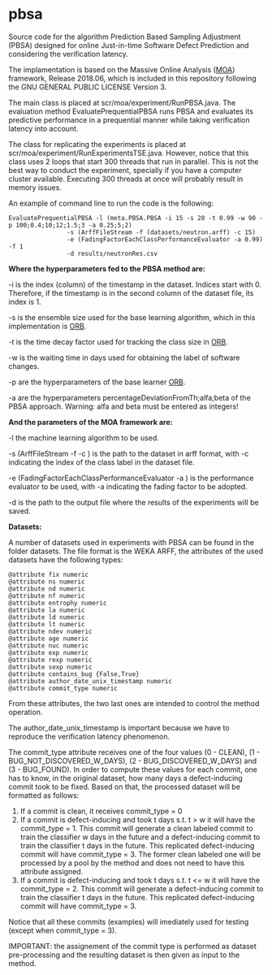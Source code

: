 # pbsa
Source code for the algorithm Prediction Based Sampling Adjustment (PBSA) designed for online Just-in-time Software Defect Prediction and considering the verification latency.
 
The implamentation is based on the Massive Online Analysis ([MOA](https://moa.cms.waikato.ac.nz/)) framework, Release 2018.06, which is included in this repository following the GNU GENERAL PUBLIC LICENSE Version 3.
 
The main class is placed at scr/moa/experiment/RunPBSA.java. The evaluation method EvaluatePrequentialPBSA runs PBSA and evaluates its predictive performance in a prequential manner while taking verification latency into account.

The class for replicating the experiments is placed at scr/moa/experiment/RunExperimentsTSE.java. However, notice that this class uses 2 loops that start 300 threads that run in parallel. This is not the best way to conduct the experiment, specially if you have a computer cluster available. Executing 300 threads at once will probably result in memory issues.

An example of command line to run the code is the following:

```{r}
EvaluatePrequentialPBSA -l (meta.PBSA.PBSA -i 15 -s 20 -t 0.99 -w 90 -p 100;0.4;10;12;1.5;3 -a 0.25;5;2) 
				-s (ArffFileStream -f (datasets/neutron.arff) -c 15) 
				-e (FadingFactorEachClassPerformanceEvaluator -a 0.99) -f 1 
				-d results/neutronRes.csv 
```			

**Where the hyperparameters fed to the PBSA method are:**

-i is the index (column) of the timestamp in the dataset. Indices start with 0. Therefore, if the timestamp is in the second column of the dataset file, its index is 1.

-s is the ensemble size used for the base learning algorithm, which in this implementation is [ORB](https://github.com/geocabral/spdisc-icse19).

-t is the time decay factor used for tracking the class size in [ORB](https://github.com/geocabral/spdisc-icse19).

-w is the waiting time in days used for obtaining the label of software changes.

-p are the hyperparameters of the base learner [ORB](https://github.com/geocabral/spdisc-icse19).

-a are the hyperparameters percentageDeviationFromTh;alfa;beta of the PBSA approach. Warning: alfa and beta must be entered as integers!

**And the parameters of the MOA framework are:**

-l the machine learning algorithm to be used.

-s (ArffFileStream -f <path to dataset> -c <class label index>) is the path to the dataset in arff format, with -c indicating the index of the class label in the dataset file.

-e (FadingFactorEachClassPerformanceEvaluator -a <fading factor>) is the performance evaluator to be used, with -a indicating the fading factor to be adopted. 

-d is the path to the output file where the results of the experiments will be saved.

**Datasets:**

A number of datasets used in experiments with PBSA can be found in the folder datasets. The file format is the WEKA ARFF, the attributes of the used datasets have the following types:

```{r}
@attribute fix numeric
@attribute ns numeric
@attribute nd numeric
@attribute nf numeric
@attribute entrophy numeric
@attribute la numeric
@attribute ld numeric
@attribute lt numeric
@attribute ndev numeric
@attribute age numeric
@attribute nuc numeric
@attribute exp numeric
@attribute rexp numeric
@attribute sexp numeric
@attribute contains_bug {False,True}
@attribute author_date_unix_timestamp numeric
@attribute commit_type numeric
```

From these attributes, the two last ones are intended to control the method operation. 

The author_date_unix_timestamp is important because we have to reproduce the verification latency phenomenon. 

The commit_type attribute receives one of the four values (0 - CLEAN), (1 - BUG_NOT_DISCOVERED_W_DAYS), (2 - BUG_DISCOVERED_W_DAYS) and (3 - BUG_FOUND). In order to compute these values for each commit, one has to know, in the original dataset, how many days a defect-inducing commit took to be fixed. Based on that, the processed dataset will be formatted as follows:

1. If a commit is clean, it receives commit_type = 0
2. If a commit is defect-inducing and took t days s.t. t > w it will have the commit_type = 1. This commit will generate a clean labeled commit to train the classifier w days in the future and a defect-inducing commit to train the classifier t days in the future. This replicated defect-inducing commit will have commit_type = 3. The former clean labeled one will be processed by a pool by the method and does not need to have this attribute assigned.
3. If a commit is defect-inducing and took t days s.t. t <= w it will have the commit_type = 2. This commit will generate a defect-inducing commit to train the classifier t days in the future. This replicated defect-inducing commit will have commit_type = 3. 

Notice that all these commits (examples) will imediately used for testing (except when commit_type = 3).

IMPORTANT: the assignement of the commit type is performed as dataset pre-processing and the resulting dataset is then given as input to the method.

